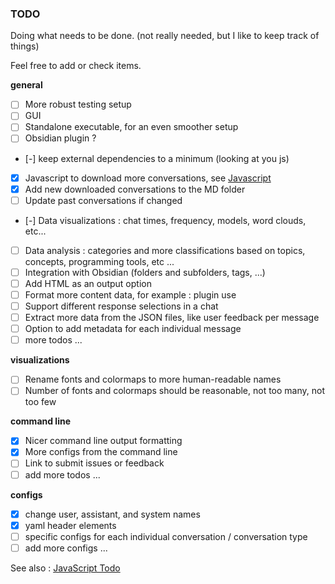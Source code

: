 ### TODO

Doing what needs to be done. (not really needed, but I like to keep track of things)

Feel free to add or check items.

**general**

- [ ] More robust testing setup
- [ ] GUI
- [ ] Standalone executable, for an even smoother setup
- [ ] Obsidian plugin ?
- [-] keep external dependencies to a minimum (looking at you js)
- [x] Javascript to download more conversations, see [Javascript](js)
- [x] Add new downloaded conversations to the MD folder
- [ ] Update past conversations if changed
- [-] Data visualizations : chat times, frequency, models, word clouds, etc...
- [ ] Data analysis : categories and more classifications based on topics, concepts, programming tools, etc ...
- [ ] Integration with Obsidian (folders and subfolders, tags, ...)
- [ ] Add HTML as an output option
- [ ] Format more content data, for example : plugin use
- [ ] Support different response selections in a chat
- [ ] Extract more data from the JSON files, like user feedback per message
- [ ] Option to add metadata for each individual message
- [ ] more todos ...

**visualizations**

- [ ] Rename fonts and colormaps to more human-readable names
- [ ] Number of fonts and colormaps should be reasonable, not too many, not too few

**command line**

- [x] Nicer command line output formatting
- [x] More configs from the command line
- [ ] Link to submit issues or feedback
- [ ] add more todos ...

**configs**

- [x] change user, assistant, and system names
- [x] yaml header elements
- [ ] specific configs for each individual conversation / conversation type
- [ ] add more configs ...

See also : [JavaScript Todo](js/how_to_use.md#still-working-on)
